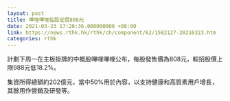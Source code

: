 ```yaml
---
layout: post
title: 嗶哩嗶哩每股定價808元
date: 2021-03-23 17:28:36.000000000 +08:00
link: https://news.rthk.hk/rthk/ch/component/k2/1582127-20210323.htm
categories: rthk
---
```


計劃下周一在主板掛牌的中概股嗶哩嗶哩公布，每股發售價為808元，較招股價上限988元低18.2%。

集資所得總額約202億元，當中50%用於內容，以支持健康和高質素用戶增長，其餘用作營銷及研發等。
